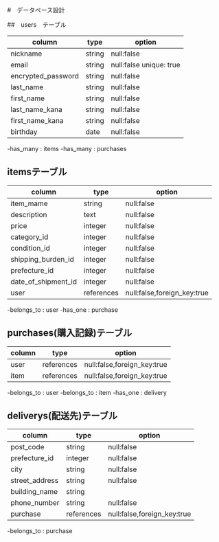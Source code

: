 #　データベース設計

##　users　テーブル

| column                | type      | option                                 |
|-----------------------|-----------|----------------------------------------|
| nickname              | string    | null:false                             |
| email                 | string    | null:false unique: true                |
| encrypted_password    | string    | null:false                             |
| last_name             | string    | null:false                             |
| first_name            | string    | null:false                             |
| last_name_kana        | string    | null:false                             |
| first_name_kana       | string    | null:false                             |
| birthday              | date      | null:false                             |

-has_many : items
-has_many : purchases


## itemsテーブル

| column                | type      | option                                 |
|-----------------------|-----------|----------------------------------------|
| item_mame             | string    | null:false                             |
| description           | text      | null:false                             |
| price                 | integer   | null:false                             |
| category_id           | integer   | null:false                             |
| condition_id          | integer   | null:false                             |
| shipping_burden_id    | integer   | null:false                             |
| prefecture_id         | integer   | null:false                             |
| date_of_shipment_id   | integer   | null:false                             |
| user                  |references | null:false,foreign_key:true            |


-belongs_to : user
-has_one : purchase



## purchases(購入記録)テーブル
| column                | type      | option                                 |
|-----------------------|-----------|----------------------------------------|
| user                  |references | null:false,foreign_key:true            |
| item                  |references | null:false,foreign_key:true            |

-belongs_to : user
-belongs_to : item
-has_one : delivery





## deliverys(配送先)テーブル
| column                | type      | option                                 |
|-----------------------|-----------|----------------------------------------|
| post_code             | string    | null:false                             |
| prefecture_id         | integer   | null:false                             |
| city                  | string    | null:false                             |
| street_address        | string    | null:false                             |
| building_name         | string    |                                        |
| phone_number          | string    | null:false                             |
| purchase              |references | null:false,foreign_key:true            |

-belongs_to : purchase